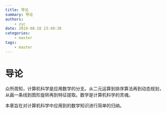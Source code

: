 ```yaml
---
title: 导论
summary: 导论
authors:
    - zyc
date: 2019-08-28 23:49:36
categories:
    - master
tags:
    - master
---
```


# 导论

众所周知，计算机科学是应用数学的分支。从二元运算到排序算法再到动态规划，从画一条线到图形旋转再到特征提取。数学是计算机科学的灵魂。

本章旨在对计算机科学中应用到的数学知识进行简单的归纳。

